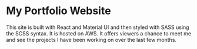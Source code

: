 # My Portfolio Website

This site is built with React and Material UI and then styled with SASS using the SCSS syntax. It is hosted on AWS. It offers viewers a chance to meet me and see the projects I have been working on over the last few months.
